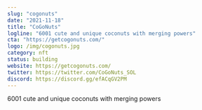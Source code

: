 ```yaml
---
slug: "cogonuts"
date: "2021-11-18"
title: "CoGoNuts"
logline: "6001 cute and unique coconuts with merging powers"
cta: "https://getcogonuts.com/"
logo: /img/cogonuts.jpg
category: nft
status: building
website: https://getcogonuts.com/
twitter: https://twitter.com/CoGoNuts_SOL
discord: https://discord.gg/efACqGV2PM
---
```


6001 cute and unique coconuts with merging powers
